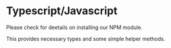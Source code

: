 # Typescript/Javascript

Please check []() for deetails on installing our NPM module. 

This provides necessary types and some simple helper methods.

